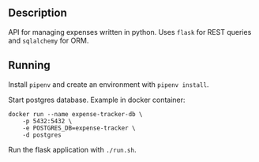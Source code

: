 ## Description

API for managing expenses written in python. Uses `flask` for REST queries and `sqlalchemy` for ORM.

## Running

Install `pipenv` and create an environment with `pipenv install`.

Start postgres database. Example in docker container:
```
docker run --name expense-tracker-db \
    -p 5432:5432 \
    -e POSTGRES_DB=expense-tracker \
    -d postgres
```

Run the flask application with `./run.sh`.